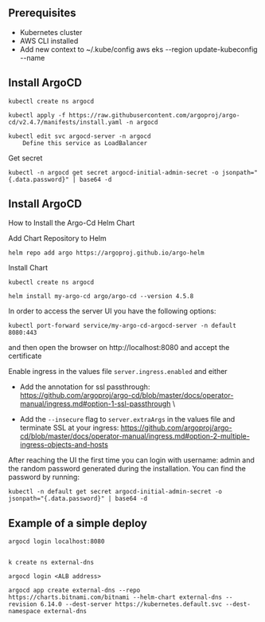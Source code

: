 

## Prerequisites

- Kubernetes cluster
- AWS CLI installed
- Add new context to  ~/.kube/config
    aws eks --region <AWS REGION> update-kubeconfig --name <EKS CLUSTER NAME>



## Install ArgoCD

```
kubectl create ns argocd

kubectl apply -f https://raw.githubusercontent.com/argoproj/argo-cd/v2.4.7/manifests/install.yaml -n argocd

kubectl edit svc argocd-server -n argocd
	Define this service as LoadBalancer
```

Get secret

```
kubectl -n argocd get secret argocd-initial-admin-secret -o jsonpath="{.data.password}" | base64 -d
```

## Install ArgoCD
How to Install the Argo-Cd Helm Chart

Add Chart Repository to Helm
```
helm repo add argo https://argoproj.github.io/argo-helm
```

Install Chart

```
kubectl create ns argocd

helm install my-argo-cd argo/argo-cd --version 4.5.8
```

In order to access the server UI you have the following options:

```
kubectl port-forward service/my-argo-cd-argocd-server -n default 8080:443
```

and then open the browser on http://localhost:8080 and accept the certificate

Enable ingress in the values file `server.ingress.enabled` and either

- Add the annotation for ssl passthrough: https://github.com/argoproj/argo-cd/blob/master/docs/operator-manual/ingress.md#option-1-ssl-passthrough
\

- Add the `--insecure` flag to `server.extraArgs` in the values file and terminate SSL at your ingress: https://github.com/argoproj/argo-cd/blob/master/docs/operator-manual/ingress.md#option-2-multiple-ingress-objects-and-hosts


After reaching the UI the first time you can login with username: admin and the random password generated during the installation. You can find the password by 
running:

```
kubectl -n default get secret argocd-initial-admin-secret -o jsonpath="{.data.password}" | base64 -d
```


## Example of a simple deploy

```
argocd login localhost:8080


k create ns external-dns

argocd login <ALB address>

argocd app create external-dns --repo https://charts.bitnami.com/bitnami --helm-chart external-dns --revision 6.14.0 --dest-server https://kubernetes.default.svc --dest-namespace external-dns

```




